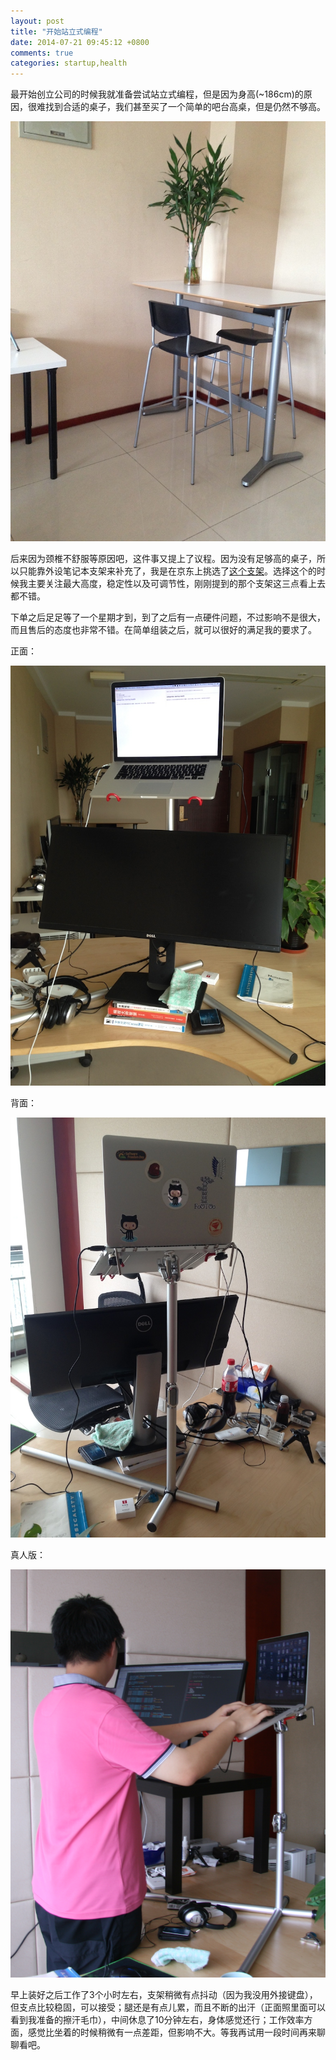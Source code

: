 ```yaml
---
layout: post
title: "开始站立式编程"
date: 2014-07-21 09:45:12 +0800
comments: true
categories: startup,health
---
```

最开始创立公司的时候我就准备尝试站立式编程，但是因为身高(~186cm)的原因，很难找到合适的桌子，我们甚至买了一个简单的吧台高桌，但是仍然不够高。

![吧台桌](/assets/bar-table.jpg)

后来因为颈椎不舒服等原因吧，这件事又提上了议程。因为没有足够高的桌子，所以只能靠外设笔记本支架来补充了，我是在京东上挑选了[这个支架](http://item.jd.com/1178416232.html)。选择这个的时候我主要关注最大高度，稳定性以及可调节性，刚刚提到的那个支架这三点看上去都不错。

下单之后足足等了一个星期才到，到了之后有一点硬件问题，不过影响不是很大，而且售后的态度也非常不错。在简单组装之后，就可以很好的满足我的要求了。

正面：

![正面照](/assets/stand-front-view.jpg)

背面：

![背面照](/assets/stand-back-view.jpg)

真人版：

![真人版](/assets/stand-programming.png)

早上装好之后工作了3个小时左右，支架稍微有点抖动（因为我没用外接键盘），但支点比较稳固，可以接受；腿还是有点儿累，而且不断的出汗（正面照里面可以看到我准备的擦汗毛巾），中间休息了10分钟左右，身体感觉还行；工作效率方面，感觉比坐着的时候稍微有一点差距，但影响不大。等我再试用一段时间再来聊聊看吧。